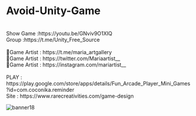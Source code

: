 # Avoid-Unity-Game

<br />
Show Game :https://youtu.be/GNviv9O1XIQ<br />
Group :https://t.me/Unity_Free_Source<br /><br />
🎨Game Artist : https://t.me/maria_artgallery<br />
🎨Game Artist : https://twitter.com/Mariaartist__<br />
🎨Game Artist : https://instagram.com/mariartist__<br /><br />
PLAY : https://play.google.com/store/apps/details/Fun_Arcade_Player_Mini_Games?id=com.coconika.reminder<br />
Site : https://www.rarecreativities.com/game-design <br />

![banner18](https://user-images.githubusercontent.com/83016119/210788480-49b3f19b-40dd-4419-b256-da56eefac0ff.png)
